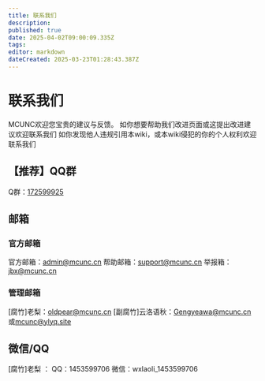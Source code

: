 ```yaml
---
title: 联系我们
description: 
published: true
date: 2025-04-02T09:00:09.335Z
tags: 
editor: markdown
dateCreated: 2025-03-23T01:28:43.387Z
---
```


# 联系我们

MCUNC欢迎您宝贵的建议与反馈。
如你想要帮助我们改进页面或这提出改进建议欢迎联系我们
如你发现他人违规引用本wiki，或本wiki侵犯的你的个人权利欢迎联系我们

## 【推荐】QQ群

Q群：[172599925](https://qm.qq.com/q/wS9HHeS0wM)

## 邮箱

### 官方邮箱

官方邮箱：[admin@mcunc.cn](mailto:admin@mcunc.cn)
帮助邮箱：[support@mcunc.cn](mailto:support@mcunc.cn)
举报箱：[jbx@mcunc.cn](mailto:jbx@mcunc.cn)

### 管理邮箱

[腐竹]老梨：[oldpear@mcunc.cn](mailto:admin@mcunc.cn)
[副腐竹]云洛语秋：[Gengyeawa@mcunc.cn](mailto:gengyeawa@mcunc.cn)或[mcunc@ylyq.site](mailto:mcunc@ylyq.site)

## 微信/QQ

[腐竹]老梨 ：
QQ：1453599706
微信：wxlaoli_1453599706

